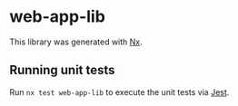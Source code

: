 # web-app-lib

This library was generated with [Nx](https://nx.dev).

## Running unit tests

Run `nx test web-app-lib` to execute the unit tests via [Jest](https://jestjs.io).
